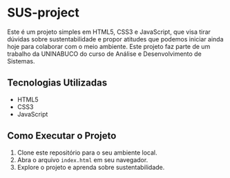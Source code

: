 # SUS-project

Este é um projeto simples em HTML5, CSS3 e JavaScript, que visa tirar dúvidas sobre sustentabilidade e propor atitudes que podemos iniciar ainda hoje para colaborar com o meio ambiente. Este projeto faz parte de um trabalho da UNINABUCO do curso de Análise e Desenvolvimento de Sistemas.

## Tecnologias Utilizadas

- HTML5
- CSS3
- JavaScript

## Como Executar o Projeto

1. Clone este repositório para o seu ambiente local.
2. Abra o arquivo `index.html` em seu navegador.
3. Explore o projeto e aprenda sobre sustentabilidade.

